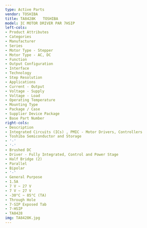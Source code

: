 ```yaml
---
type: Active Parts
vendor: TOSHIBA
title: TA8428K　　TOSHIBA
model: IC MOTOR DRIVER PAR 7HSIP
left-cols:
- Product Attributes
- Categories
- Manufacturer
- Series
- Motor Type - Stepper
- Motor Type - AC, DC
- Function
- Output Configuration
- Interface
- Technology
- Step Resolution
- Applications
- Current - Output
- Voltage - Supply
- Voltage - Load
- Operating Temperature
- Mounting Type
- Package / Case
- Supplier Device Package
- Base Part Number
right-cols:
- Description
- Integrated Circuits (ICs) , PMIC - Motor Drivers, Controllers
- Toshiba Semiconductor and Storage
- '-'
- '-'
- Brushed DC
- Driver - Fully Integrated, Control and Power Stage
- Half Bridge (2)
- Parallel
- Bipolar
- '-'
- General Purpose
- 1.5A
- 7 V ~ 27 V
- 7 V ~ 27 V
- -30°C ~ 85°C (TA)
- Through Hole
- 7-SIP Exposed Tab
- 7-HSIP
- TA8428
img: TA8428K.jpg
---
```

